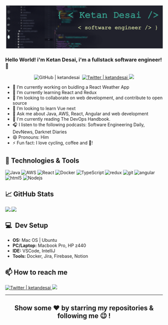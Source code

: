 ![Header](https://github.com/ketandesai/ketandesai/blob/main/vscode-background.png "Header")

### Hello World! i'm Ketan Desai, i'm a fullstack software engineer! 👋

<p align="center">
<img src="https://img.shields.io/github/followers/ketandesai?label=Follow%20Me%21&style=social" alt="GitHub | ketandesai" />&nbsp;
<a href="https://twitter.com/ketandesai" target="_blank">
	<img src="https://img.shields.io/twitter/follow/ketandesai" alt="Twitter | ketandesai" />
</a>
<a href="https://www.linkedin.com/in/desaiketan/" target="_blank">
	<img src="https://img.shields.io/badge/LinkedIn-0077B5?style=for-the-badge&logo=linkedin&logoColor=white alt="LinkedIn | desaiketan" />
</a>
</p>

- 🔭 I’m currently working on buidling a React Weather App
- 🌱 I’m currently learning React and Redux
- 👯 I’m looking to collaborate on web development, and contribute to open source
- 🤔 I’m looking to learn Vue next
- 💬 Ask me about Java, AWS, React, Angular and web development
- 📖 I'm currently reading The DevOps Handbook.
- 🎧 I listen to the following podcasts:  Software Engineering Daily, DevNews, Darknet Diaries
- 😄 Pronouns: Him
- ⚡ Fun fact: I love cycling, coffee and :beer:!

## 🔧 Technologies & Tools
<p>
  <img alt="Java" src="https://img.shields.io/badge/Java-ED8B00?style=for-the-badge&logo=java&logoColor=white"/>
  <img alt="AWS" src="https://img.shields.io/badge/Amazon_AWS-232F3E?style=for-the-badge&logo=amazon-aws&logoColor=white" />
  <img alt="React" src="https://img.shields.io/badge/-React-45b8d8?style=flat-square&logo=react&logoColor=white" />
  <img alt="Docker" src="https://img.shields.io/badge/-Docker-46a2f1?style=flat-square&logo=docker&logoColor=white" />
  <img alt="TypeScript" src="https://img.shields.io/badge/-TypeScript-007ACC?style=flat-square&logo=typescript&logoColor=white" />
  <img alt="redux" src="https://img.shields.io/badge/-Redux-764ABC?style=flat-square&logo=redux&logoColor=white" />
  <img alt="git" src="https://img.shields.io/badge/-Git-F05032?style=flat-square&logo=git&logoColor=white" />
  <img alt="angular" src="https://img.shields.io/badge/-Angular-DD0031?style=flat-square&logo=angular&logoColor=white" />
  <img alt="html5" src="https://img.shields.io/badge/-HTML5-E34F26?style=flat-square&logo=html5&logoColor=white" />
  <img alt="Nodejs" src="https://img.shields.io/badge/-Nodejs-43853d?style=flat-square&logo=Node.js&logoColor=white" />
</p>

## &#x1f4c8; GitHub Stats
<a href="https://github.com/ketandesai">
  <img align="center" src="https://github-readme-stats.vercel.app/api/top-langs/?username=ketandesai&show_icons=true&theme=radical" />
</a>
<a href="https://github.com/ketandesai">
  <img align="center" src="https://github-readme-stats.vercel.app/api?username=ketandesai&show_icons=true&theme=radical") />
</a>

## 💻&nbsp; Dev Setup
<ul>
     <li><b>OS:</b> Mac OS | Ubuntu</li>
	   <li><b>PC/Laptop:</b> Macbook Pro, HP z440</li>
     <li><b>IDE:</b> VSCode, IntelliJ
     <li><b>Tools:</b> Docker, Jira, Firebase, Notion </li>
</ul>	

## 📫 How to reach me
<p>
<a href="https://twitter.com/ketandesai" target="_blank"> 
	<img src="https://img.shields.io/badge/Twitter-1DA1F2?style=for-the-badge&logo=twitter&logoColor=white" alt="Twitter | ketandesai" /> 
</a> 
<a href="https://www.linkedin.com/in/desaiketan/" target="_blank">
	<img src="https://img.shields.io/badge/LinkedIn-0077B5?style=for-the-badge&logo=linkedin&logoColor=white alt="LinkedIn | desaiketan" />
</a>
</p>
<hr>

<div align="center">
  
## Show some ❤️ by starring my repositories & following me 😉 !

</div>
